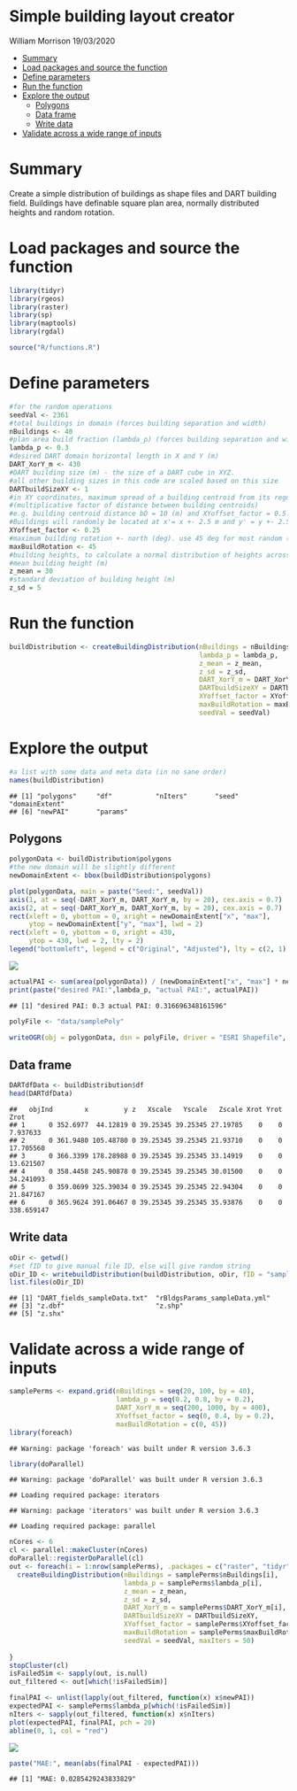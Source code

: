 Simple building layout creator
================
William Morrison
19/03/2020

  - [Summary](#summary)
  - [Load packages and source the
    function](#load-packages-and-source-the-function)
  - [Define parameters](#define-parameters)
  - [Run the function](#run-the-function)
  - [Explore the output](#explore-the-output)
      - [Polygons](#polygons)
      - [Data frame](#data-frame)
      - [Write data](#write-data)
  - [Validate across a wide range of
    inputs](#validate-across-a-wide-range-of-inputs)

# Summary

Create a simple distribution of buildings as shape files and DART
building field. Buildings have definable square plan area, normally
distributed heights and random rotation.

# Load packages and source the function

``` r
library(tidyr)
library(rgeos)
library(raster)
library(sp)
library(maptools)
library(rgdal)

source("R/functions.R")
```

# Define parameters

``` r
#for the random operations
seedVal <- 2361
#total buildings in domain (forces building separation and width)
nBuildings <- 40
#plan area build fraction (lambda_p) (forces building separation and width)
lambda_p <- 0.3
#desired DART domain horizontal length in X and Y (m)
DART_XorY_m <- 430
#DART building size (m) - the size of a DART cube in XYZ.
#all other building sizes in this code are scaled based on this size
DARTbuildSizeXY <- 1
#in XY coordinates, maximum spread of a building centroid from its regular grid location
#(multiplicative factor of distance between building centroids)
#e.g. building centroid distance bD = 10 (m) and XYoffset_factor = 0.5.
#Buildings will randomly be located at x'= x +- 2.5 m and y' = y +- 2.5 m
XYoffset_factor <- 0.25
#maximum building rotation +- north (deg). use 45 deg for most random (assuming nBuildings is large)
maxBuildRotation <- 45
#building heights, to calculate a normal distribution of heights across all buildings
#mean building height (m)
z_mean = 30
#standard deviation of building height (m)
z_sd = 5
```

# Run the function

``` r
buildDistribution <- createBuildingDistribution(nBuildings = nBuildings, 
                                                lambda_p = lambda_p, 
                                                z_mean = z_mean, 
                                                z_sd = z_sd, 
                                                DART_XorY_m = DART_XorY_m, 
                                                DARTbuildSizeXY = DARTbuildSizeXY,
                                                XYoffset_factor = XYoffset_factor, 
                                                maxBuildRotation = maxBuildRotation, 
                                                seedVal = seedVal)
```

# Explore the output

``` r
#a list with some data and meta data (in no sane order)
names(buildDistribution)
```

    ## [1] "polygons"     "df"           "nIters"       "seed"         "domainExtent"
    ## [6] "newPAI"       "params"

## Polygons

``` r
polygonData <- buildDistribution$polygons
#the new domain will be slightly different
newDomainExtent <- bbox(buildDistribution$polygons)

plot(polygonData, main = paste("Seed:", seedVal))
axis(1, at = seq(-DART_XorY_m, DART_XorY_m, by = 20), cex.axis = 0.7)
axis(2, at = seq(-DART_XorY_m, DART_XorY_m, by = 20), cex.axis = 0.7)
rect(xleft = 0, ybottom = 0, xright = newDomainExtent["x", "max"], 
     ytop = newDomainExtent["y", "max"], lwd = 2)
rect(xleft = 0, ybottom = 0, xright = 430, 
     ytop = 430, lwd = 2, lty = 2)
legend("bottomleft", legend = c("Original", "Adjusted"), lty = c(2, 1), lwd = 2, ncol = 1, title = "Domain")
```

![](README_files/figure-gfm/unnamed-chunk-5-1.png)<!-- -->

``` r
actualPAI <- sum(area(polygonData)) / (newDomainExtent["x", "max"] * newDomainExtent["y", "max"])
print(paste("desired PAI:",lambda_p, "actual PAI:", actualPAI))
```

    ## [1] "desired PAI: 0.3 actual PAI: 0.316696348161596"

``` r
polyFile <- "data/samplePoly"

writeOGR(obj = polygonData, dsn = polyFile, driver = "ESRI Shapefile", layer = "z", overwrite_layer = TRUE)
```

## Data frame

``` r
DARTdfData <- buildDistribution$df
head(DARTdfData)
```

    ##   objInd        x         y z   Xscale   Yscale   Zscale Xrot Yrot       Zrot
    ## 1      0 352.6977  44.12819 0 39.25345 39.25345 27.19785    0    0   7.937633
    ## 2      0 361.9480 105.48780 0 39.25345 39.25345 21.93710    0    0  17.705560
    ## 3      0 366.3399 178.28988 0 39.25345 39.25345 33.14919    0    0  13.621507
    ## 4      0 358.4458 245.90878 0 39.25345 39.25345 30.01500    0    0  34.241093
    ## 5      0 359.0699 325.39034 0 39.25345 39.25345 22.94304    0    0  21.847167
    ## 6      0 365.9624 391.06467 0 39.25345 39.25345 35.93876    0    0 338.659147

## Write data

``` r
oDir <- getwd()
#set fID to give manual file ID, else will give random string
oDir_ID <- writebuildDistribution(buildDistribution, oDir, fID = "sampleData")
list.files(oDir_ID)
```

    ## [1] "DART_fields_sampleData.txt"  "rBldgsParams_sampleData.yml"
    ## [3] "z.dbf"                       "z.shp"                      
    ## [5] "z.shx"

# Validate across a wide range of inputs

``` r
samplePerms <- expand.grid(nBuildings = seq(20, 100, by = 40), 
                           lambda_p = seq(0.2, 0.8, by = 0.2),
                           DART_XorY_m = seq(200, 1000, by = 400),
                           XYoffset_factor = seq(0, 0.4, by = 0.2),
                           maxBuildRotation = c(0, 45))
library(foreach)
```

    ## Warning: package 'foreach' was built under R version 3.6.3

``` r
library(doParallel)
```

    ## Warning: package 'doParallel' was built under R version 3.6.3

    ## Loading required package: iterators

    ## Warning: package 'iterators' was built under R version 3.6.3

    ## Loading required package: parallel

``` r
nCores <- 6
cl <- parallel::makeCluster(nCores)
doParallel::registerDoParallel(cl)
out <- foreach(i = 1:nrow(samplePerms), .packages = c("raster", "tidyr", "rgeos")) %dopar% {
  createBuildingDistribution(nBuildings = samplePerms$nBuildings[i], 
                             lambda_p = samplePerms$lambda_p[i], 
                             z_mean = z_mean, 
                             z_sd = z_sd, 
                             DART_XorY_m = samplePerms$DART_XorY_m[i], 
                             DARTbuildSizeXY = DARTbuildSizeXY,
                             XYoffset_factor = samplePerms$XYoffset_factor[i], 
                             maxBuildRotation = samplePerms$maxBuildRotation[i], 
                             seedVal = seedVal, maxIters = 50)
  
}
stopCluster(cl)
isFailedSim <- sapply(out, is.null)
out_filtered <- out[which(!isFailedSim)]

finalPAI <- unlist(lapply(out_filtered, function(x) x$newPAI))
expectedPAI <- samplePerms$lambda_p[which(!isFailedSim)]
nIters <- sapply(out_filtered, function(x) x$nIters)
plot(expectedPAI, finalPAI, pch = 20)
abline(0, 1, col = "red")
```

![](README_files/figure-gfm/unnamed-chunk-8-1.png)<!-- -->

``` r
paste("MAE:", mean(abs(finalPAI - expectedPAI)))
```

    ## [1] "MAE: 0.0285429243833829"
